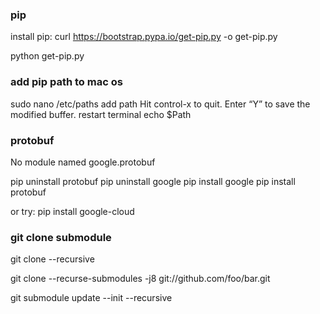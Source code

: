 


### pip
install pip:
curl https://bootstrap.pypa.io/get-pip.py -o get-pip.py

python get-pip.py


### add pip path to mac os
sudo nano /etc/paths
add path
Hit control-x to quit.
Enter “Y” to save the modified buffer.
restart terminal
echo $Path




### protobuf
No module named google.protobuf

pip uninstall protobuf
pip uninstall google
pip install google
pip install protobuf

or try:
pip install google-cloud



### git clone submodule
git clone --recursive


git clone --recurse-submodules -j8 git://github.com/foo/bar.git


git submodule update --init --recursive






